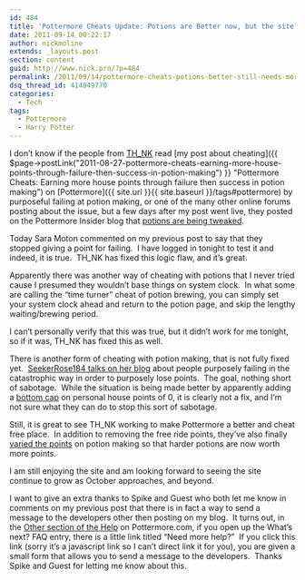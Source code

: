 ```yaml
---
id: 484
title: 'Pottermore Cheats Update: Potions are Better now, but the site still has a way to go'
date: 2011-09-14 00:22:17
author: nickmoline
extends: _layouts.post
section: content
guid: http://www.nick.pro/?p=484
permalink: /2011/09/14/pottermore-cheats-potions-better-still-needs-more/
dsq_thread_id: 414049770
categories:
  - Tech
tags:
  - Pottermore
  - Harry Potter
---
```

I don&#8217;t know if the people from [TH_NK](http://www.think.eu/) read [my post about cheating]({{ $page->postLink("2011-08-27-pottermore-cheats-earning-more-house-points-through-failure-then-success-in-potion-making") }} "Pottermore Cheats: Earning more house points through failure then success in potion making") on [Pottermore]({{ site.url }}{{ site.baseurl }}/tags#pottermore) by purposeful failing at potion making, or one of the many other online forums posting about the issue, but a few days after my post went live, they posted on the Pottermore Insider blog that [potions are being tweaked](http://insider.pottermore.com/2011/09/from-duelling-to-potions.html).

Today Sara Moton commented on my previous post to say that they stopped giving a point for failing.  I have logged in tonight to test it and indeed, it is true.  TH_NK has fixed this logic flaw, and it&#8217;s great.

<!--more-->

<amp-img src="{{ site.baseurl }}/wp-content/uploads/sites/4/2011/09/Region-capture-3-e1315985708703.webp" alt="Owl from Pottermore saying &quot;No point for you!&quot;" title="Owl from Pottermore saying &quot;No point for you!&quot;" width="600" height="80" layout="intrinsic" lightbox>
  <amp-img fallback src="{{ site.baseurl }}/wp-content/uploads/sites/4/2011/09/Region-capture-3-e1315985708703.png" alt="Owl from Pottermore saying &quot;No point for you!&quot;" title="Owl from Pottermore saying &quot;No point for you!&quot;" width="600" height="80" layout="intrinsic" lightbox></amp-img>
</amp-img>

Apparently there was another way of cheating with potions that I never tried cause I presumed they wouldn&#8217;t base things on system clock.  In what some are calling the &#8220;time turner&#8221; cheat of potion brewing, you can simply set your system clock ahead and return to the potion page, and skip the lengthy waiting/brewing period.

I can&#8217;t personally verify that this was true, but it didn&#8217;t work for me tonight, so if it was, TH_NK has fixed this as well.

There is another form of cheating with potion making, that is not fully fixed yet.  [SeekerRose184 talks on her blog](http://seekerrose.wordpress.com/2011/08/28/pottermore-cheats-ruining-the-fun-of-all-4-houses/) about people purposely failing in the catastrophic way in order to purposely lose points.  The goal, nothing short of sabotage.  While the situation is being made better by apparently adding a [bottom cap](http://seekerrose.wordpress.com/2011/09/04/pottermore-takes-action/) on personal house points of 0, it is clearly not a fix, and I&#8217;m not sure what they can do to stop this sort of sabotage.

Still, it is great to see TH_NK working to make Pottermore a better and cheat free place.  In addition to removing the free ride points, they&#8217;ve also finally [varied the points](http://seekerrose.wordpress.com/2011/09/12/potions-magical-points/) on potion making so that harder potions are now worth more points.

I am still enjoying the site and am looking forward to seeing the site continue to grow as October approaches, and beyond.

I want to give an extra thanks to Spike and Guest who both let me know in comments on my previous post that there is in fact a way to send a message to the developers other then posting on my blog.  It turns out, in the [Other section of the Help](https://www.pottermore.com/en/help#other) on Pottermore.com, if you open up the What&#8217;s next? FAQ entry, there is a little link titled &#8220;Need more help?&#8221;  If you click this link (sorry it&#8217;s a javascript link so I can&#8217;t direct link it for you), you are given a small form that allows you to send a message to the developers.  Thanks Spike and Guest for letting me know about this.
